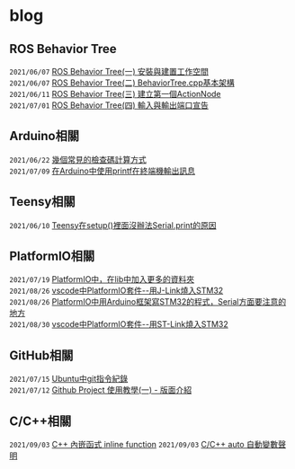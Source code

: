 # blog

## ROS Behavior Tree
```2021/06/07``` [ROS Behavior Tree(一) 安裝與建置工作空間](https://github.com/SilasYoome/blog/issues/2)  
```2021/06/07``` [ROS Behavior Tree(二) BehaviorTree.cpp基本架構](https://github.com/SilasYoome/blog/issues/3)  
```2021/06/11``` [ROS Behavior Tree(三) 建立第一個ActionNode](https://github.com/SilasYoome/blog/issues/5)  
```2021/07/01``` [ROS Behavior Tree(四) 輸入與輸出端口宣告](https://github.com/SilasYoome/blog/issues/8)  

## Arduino相關
```2021/06/22``` [幾個常見的檢查碼計算方式](https://github.com/SilasYoome/blog/issues/7)  
```2021/07/09``` [在Arduino中使用printf在終端機輸出訊息](https://github.com/SilasYoome/blog/issues/10)  

## Teensy相關
```2021/06/10``` [Teensy在setup()裡面沒辦法Serial.print的原因](https://github.com/SilasYoome/blog/issues/4)  

## PlatformIO相關
```2021/07/19``` [PlatformIO中，在lib中加入更多的資料夾](https://github.com/SilasYoome/blog/issues/12)  
```2021/08/26``` [vscode中PlatformIO套件--用J-Link燒入STM32](https://github.com/SilasYoome/blog/issues/14)  
```2021/08/26``` [PlatformIO中用Arduino框架寫STM32的程式，Serial方面要注意的地方](https://github.com/SilasYoome/blog/issues/15)  
```2021/08/30``` [vscode中PlatformIO套件--用ST-Link燒入STM32](https://github.com/SilasYoome/blog/issues/16)

## GitHub相關
```2021/07/15``` [Ubuntu中git指令紀錄](https://github.com/SilasYoome/blog/issues/9)  
```2021/07/12``` [Github Project 使用教學(一) - 版面介紹](https://github.com/SilasYoome/blog/issues/11)  

## C/C++相關
```2021/09/03``` [C++ 內嵌函式 inline function](https://github.com/SilasYoome/blog/issues/17)
```2021/09/03``` [C/C++ auto 自動變數聲明](https://github.com/SilasYoome/blog/issues/18)
